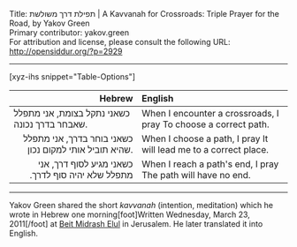 <html>
<head></head>
<body>
Title: תפילת דרך משולשת | A Kavvanah for Crossroads: Triple Prayer for the Road, by Yakov Green<br />
Primary contributor: yakov.green<br />
For attribution and license, please consult the following URL: <a href="http://opensiddur.org/?p=2929">http://opensiddur.org/?p=2929</a>
<p />
<hr />

[xyz-ihs snippet="Table-Options"]<table style="margin-left: auto; margin-right: auto;" class="draggable">
<thead><tr><th id="x" style="text-align: right;">Hebrew</th><th style="text-align: left;">English</th></tr></thead>
<tbody>
<tr><td style="vertical-align:top;">
<div class="liturgy" lang="he">
כשאני נתקל בצומת, אני מתפלל
שאבחר בדרך נכונה.
</span></div></td>
 
<td style="vertical-align:top;">
<div class="english" lang="en">
When I encounter a crossroads, I pray
To choose a correct path.
</div></td></tr>


<tr><td style="vertical-align:top;">
<div class="liturgy" lang="he" style="text-align: right;">
כשאני בוחר בדרך, אני מתפלל
שהיא תוביל אותי למקום נכון.
</span></div></td>
 
<td style="vertical-align:top;">
<div class="english" lang="en">
When I choose a path, I pray
It will lead me to a correct place.
</div></td></tr>


<tr><td style="vertical-align:top;">
<div class="liturgy" lang="he" style="text-align: right;">
כשאני מגיע לסוף דרך, אני מתפלל
שלא יהיה סוף לדרך.‏
</span></div></td>
 
<td style="vertical-align:top;">
<div class="english" lang="en">
When I reach a path's end, I pray
The path will have no end.
</div></td>
</tr>
</tbody></table>

<hr />

Yakov Green shared the short <em>kavvanah</em> (intention, meditation) which he wrote in Hebrew one morning[foot]Written Wednesday, March 23, 2011[/foot] at <a href="http://www.elul.org.il/">Beit Midrash Elul</a> in Jerusalem. He later translated it into English.
</body>
</html>